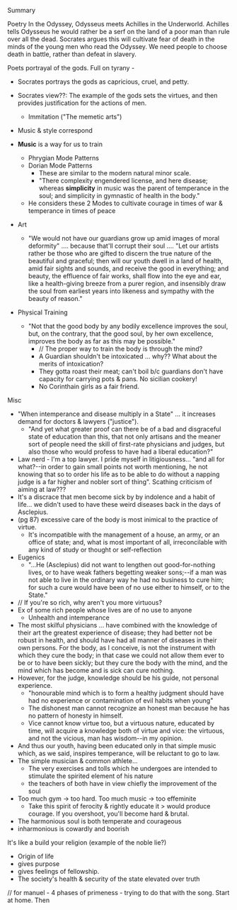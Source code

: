 Summary

Poetry
In the Odyssey, Odysseus meets Achilles in the Underworld. Achilles tells Odysseus he would rather be a serf on the land of a poor man than rule over all the dead. Socrates argues this will cultivate fear of death in the minds of the young men who read the Odyssey.
	We need people to choose death in battle, rather than defeat in slavery.


Poets portrayal of the gods.
Full on tyrany - 
- Socrates portrays the gods as capricious, cruel, and petty.
- Socrates view??: The example of the gods sets the virtues, and then provides justification for the actions of men.
	- Immitation ("The memetic arts")
- Music & style correspond
- **Music** is a way for us to train
	- Phrygian Mode Patterns
	- Dorian Mode Patterns
		- These are similar to the modern natural minor scale.
		- "There complexity engendered license, and here disease; whereas **simplicity** in music was the parent of temperance in the soul; and simplicity in gymnastic of health in the body."
	- He considers these 2 Modes to cultivate courage in times of war & temperance in times of peace


- Art
	- "We would not have our guardians grow up amid images of moral deformity" .... because that'll corrupt their soul .... "Let our artists rather be those who are gifted to discern the true nature of the beautiful and graceful; then will our youth dwell in a land of health, amid fair sights and sounds, and receive the good in everything; and beauty, the effluence of fair works, shall flow into the eye and ear, like a health-giving breeze from a purer region, and insensibly draw the soul from earliest years into likeness and sympathy with the beauty of reason."


- Physical Training
	- "Not that the good body by any bodily excellence improves the soul, but, on the contrary, that the good soul, by her own excellence, improves the body as far as this may be possible."
		- // The proper way to train the body is through the mind?
		- A Guardian shouldn't be intoxicated ... why?? What about the merits of intoxication?
		- They gotta roast their meat; can't boil b/c guardians don't have capacity for carrying pots & pans. No sicilian cookery!
		- No Corinthain girls as a fair friend.


Misc
- "When intemperance and disease multiply in a State" ... it increases demand for doctors & lawyers ("justice").
	- "And yet what greater proof can there be of a bad and disgraceful state of education than this, that not only artisans and the meaner sort of people need the skill of first-rate physicians and judges, but also those who would profess to have had a liberal education?"
- Law nerd - I'm a top lawyer. I pride myself in litigiousness... "and all for what?--in order to gain small points not worth mentioning, he not knowing that so to order his life as to be able to do without a napping judge is a far higher and nobler sort of thing". Scathing criticism of aiming at law???
- It's a discrace that men become sick by by indolence and a habit of life... we didn't used to have these weird diseases back in the days of Asclepius.
- (pg 87) excessive care of the body is most inimical to the practice of virtue.
	- It's incompatible with the management of a house, an army, or an office of state; and, what is most important of all, irreconcilable with any kind of study or thought or self-reflection
- Eugenics
	- "...He (Asclepius) did not want to lengthen out good-for-nothing lives, or to have weak fathers begetting weaker sons;--if a man was not able to live in the ordinary way he had no business to cure him; for such a cure would have been of no use either to himself, or to the State."
- // If you're so rich, why aren't you more virtuous?
- Ex of some rich people whose lives are of no use to anyone
	- Unhealth and intemperance
- The most skilful physicians ... have combined with the knowledge of their art the greatest experience of disease; they had better not be robust in health, and should have had all manner of diseases in their own persons. For the body, as I conceive, is not the instrument with which they cure the body; in that case we could not allow them ever to be or to have been sickly; but they cure the body with the mind, and the mind which has become and is sick can cure nothing.
- However, for the judge, knowledge should be his guide, not personal experience.
	- "honourable mind which is to form a healthy judgment should have had no experience or contamination of evil habits when young"
	- The dishonest man cannot recognize an honest man because he has no pattern of honesty in himself.
	- Vice cannot know virtue too, but a virtuous nature, educated by time, will acquire a knowledge both of virtue and vice: the virtuous, and not the vicious, man has wisdom--in my opinion.
- And thus our youth, having been educated only in that simple music which, as we said, inspires temperance, will be reluctant to go to law.
- The simple musician & common athlete...
	- The very exercises and tolls which he undergoes are intended to stimulate the spirited element of his nature
	- the teachers of both have in view chiefly the improvement of the soul
- Too much gym -> too hard. Too much music -> too effeminite
	- Take this spirit of ferocity & rightly educate it > would produce courage. If you overshoot, you'll become hard & brutal.
- The harmonious soul is both temperate and courageous
- inharmonious is cowardly and boorish


It's like a build your religion (example of the noble lie?)
- Origin of life
- gives purpose
- gives feelings of fellowship.
- The society's health & security of the state elevated over truth

// for manuel - 4 phases of primeness - trying to do that with the song.
	Start at home. Then

